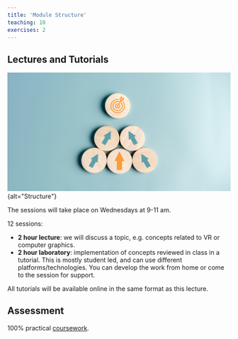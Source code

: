 ```yaml
---
title: 'Module Structure'
teaching: 10
exercises: 2
---
```


## Lectures and Tutorials

![&copy; Kiattisak - stock.adobe.com](fig/AdobeStock_619153807.jpeg){alt="Structure"}

The sessions will take place on Wednesdays at 9-11 am.

12 sessions: 

- **2 hour lecture**: we will discuss a topic, e.g. concepts related to VR or computer graphics.
- **2 hour laboratory**: implementation of concepts reviewed in class in a tutorial. This is mostly student led, and can use different platforms/technologies. You can develop the work from home or come to the session for support.

All tutorials will be available online in the same format as this lecture.



## Assessment

100% practical [coursework]().



